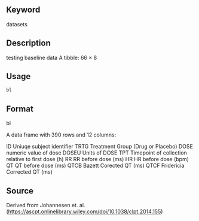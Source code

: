 ## Keyword

datasets

## Description

testing baseline data
 A tibble: 66 × 8

## Usage

```r
bl
```

## Format

bl 
 
 A data frame with 390 rows and 12 columns:
 
 ID Uniuqe subject identifier 
 TRTG Treatment Group (Drug or Placebo) 
 DOSE numeric value of dose 
 DOSEU Units of DOSE 
 TPT Timepoint of collection relative to first dose (h) 
 RR RR before dose (ms) 
 HR HR before dose (bpm) 
 QT QT before dose (ms) 
 QTCB Bazett Corected QT (ms) 
 QTCF Fridericia Corrected QT (ms)

## Source

Derived from Johannesen et. al. (https://ascpt.onlinelibrary.wiley.com/doi/10.1038/clpt.2014.155)


